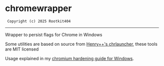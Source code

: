 # chromewrapper

     Copyright (c) 2025 Rootkit404

-----------------------------

Wrapper to persist flags for Chrome in Windows

Some utilities are based on source from [Henry++'s chrlauncher](https://github.com/henrypp/chrlauncher), these tools are MIT licensed

Usage explained in my [chromium hardening guide for Windows](https://github.com/RKNF404/chromium-hardening-guide/blob/main/SETUP_GUIDE.md#windows-1).
